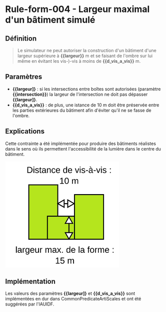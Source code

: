 # Rule-form-004 - Largeur maximal d'un bâtiment simulé

## Définition

>  Le simulateur ne peut autoriser la construction d'un bâtiment d'une largeur supérieure à **{{largeur}}** m et se faisant de l'ombre sur lui même en évitant les vis-)-vis à moins de **{{d_vis_a_vis}}** m.

## Paramètres

- **{{largeur]}** :  si les intersections entre boîtes sont autorisées (paramètre **{{intersection}}**) la largeur de l'intersection ne doit pas dépasser **{{largeur]}**.
- **{{d_vis_a_vis}}** : de plus, une istance de 10 m doit être préservée entre les parties extérieures du bâtiment afin d'éviter qu'il ne se fasse de l'ombre.



## Explications

Cette contrainte a été implémentée pour produire des bâtiments réalistes dans le sens où ils permettent l'accessibilité de la lumière dans le centre du bâtiment.


![Contraintes portant sur les bâtiments pour assurer une accessibilité à la lumière](img/rule-form-004)





## Implémentation
Les valeurs des paramètres **{{largeur]}** et **{{d_vis_a_vis}}** sont implémentées en dur dans CommonPredicateArtiScales et ont été suggérées par l'IAUIDF.
